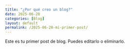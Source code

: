 ```yaml
---
title: "¿Por qué creo un blog?"
date: 2025-06-28
categories: [Blog]
layout: default
permalink: /2025-06-28-mi-primer-post/
---
```


Este es tu primer post de blog. Puedes editarlo o eliminarlo.

